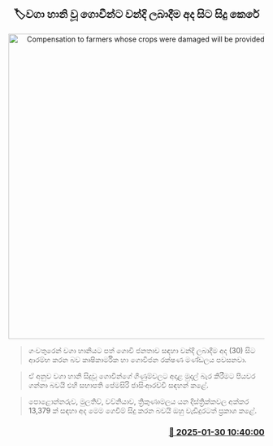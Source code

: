 <p align='center'><b><h2 align='center' title='Compensation to farmers whose crops were damaged will be provided from today'>🏷වගා හානි වූ ගොවීන්ට වන්දි ලබාදීම අද සිට සිදු කෙරේ</h2></b></p>
<p align='center'><img src='https://helakuru.sgp1.cdn.digitaloceanspaces.com/esana/images/lib/govi-gatalu[1].jpg' width='600' alt='Compensation to farmers whose crops were damaged will be provided from today'></p>

> ගංවතුරෙන් වගා හානියට පත් ගොවි ජනතාව සඳහා වන්දි ලබාදීම අද (30) සිට ආරම්භ කරන බව කෘෂිකාර්මික හා ගොවිජන රක්ෂණ මණ්ඩලය පවසනවා.

> ඒ අනුව වගා හානි සිදුවූ ගොවීන්ගේ ගිණුම්වලට අදාළ මුදල් බැර කිරීමට පියවර ගන්නා බවයි එහි සභාපති පේමසිරි ජාසිංආරච්චි සඳහන් කළේ.

> පොළොන්නරුව, මුලතිව්, වව්නියාව, ත්‍රිකුණාමලය යන දිස්ත්‍රික්කවල අක්කර 13,379 ක් සඳහා අද මෙම ගෙවීම් සිදු කරන බවයි ඔහු වැඩිදුරටත් ප්‍රකාශ කළේ. 



<h3 align='right'><a href='https://www.helakuru.lk/esana/p/107018/'>📅 2025-01-30 10:40:00</a></h3>
